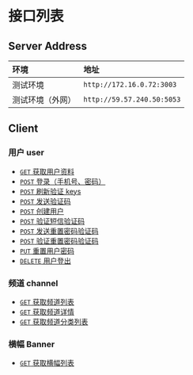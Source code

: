 # 接口列表

## Server Address

环境             | 地址
:--------------- | :------------------------
测试环境         | `http://172.16.0.72:3003`
测试环境（外网） | `http://59.57.240.50:5053`

## Client

### 用户 user

* [`GET` 获取用户资料](./api/user/get.personal-profile.md)
* [`POST` 登录（手机号、密码）](./api/user/post.login.md)
* [`POST` 刷新验证 keys](./api/user/post.refresh-keys.md)
* [`POST` 发送验证码](./api/user/post.create-verify-code.md)
* [`POST` 创建用户](./api/user/post.create-user.md)
* [`POST` 验证短信验证码](./api/user/post.validate-code.md)
* [`POST` 发送重置密码验证码](./api/user/post.create-reset-password-verify-code.md)
* [`POST` 验证重置密码验证码](./api/user/post.validate-reset-password-code.md)
* [`PUT` 重置用户密码](./api/user/put.reset-password.md)
* [`DELETE` 用户登出](./api/user/delete.logout.md)

### 频道 channel

* [`GET` 获取频道列表](./api/channel/get.fetch-channel-list.md)
* [`GET` 获取频道详情](./api/channel/get.fetch-channel-profile.md)
* [`GET` 获取频道分类列表](./api/channel/get.fetch-channel-category-list.md)

<!-- ### 视频 video -->

<!-- * [`GET` 获取频道分类列表](./api/video/get.get-channel-category-list.md)
* [`GET` 获取频道分类详情](./api/video/get.get-channel-category-profile.md)
* [`GET` 获取频道列表](./api/video/get.get-channel-list.md)
* [`GET` 获取频道详情](./api/video/get.get-channel-profile.md)
* [`GET` 获取视频列表](./api/video/get.get-video-list.md)
* [`GET` 随机获取推荐视频列表](./api/video/get.fetch-recommend-video-list.md)
* [`GET` 获取视频详情](./api/video/get.get-video-profile.md)
* [`GET` 搜索视频](./api/video/get.search-videos.md)
* [`PUT` 点赞视频](./api/video/put.favour-video.md)
* [`PUT` 收藏视频](./api/video/put.add-collection.md)
* [`DELETE` 取消视频点赞](./api/video/del.del.destroy-favourite-video.md)
* [`DELETE` 取消视频收藏](./api/video/del.destroy-collected-video.md) -->

<!-- ### Live 视频 live video -->

<!-- * [`GET` 获取 Live 视频列表](./api/live-video/get.fetch-live-video-list.md) -->

### 横幅 Banner

* [`GET` 获取横幅列表](./api/banner/get.fetch-banner-list.md)
